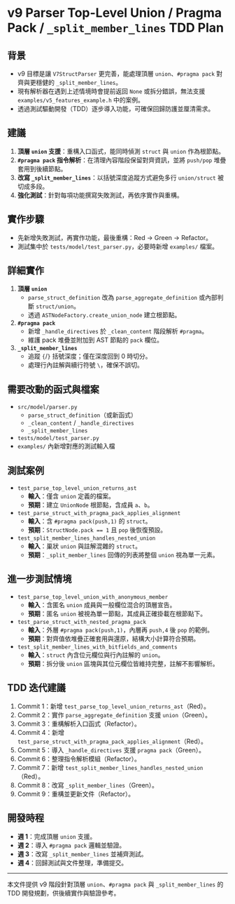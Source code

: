 # v9 Parser Top-Level Union / Pragma Pack / `_split_member_lines` TDD Plan

## 背景
- v9 目標是讓 `V7StructParser` 更完善，能處理頂層 `union`、`#pragma pack` 對齊與更穩健的 `_split_member_lines`。
- 現有解析器在遇到上述情境時會提前返回 `None` 或拆分錯誤，無法支援 `examples/v5_features_example.h` 中的案例。
- 透過測試驅動開發（TDD）逐步導入功能，可確保回歸防護並厘清需求。

## 建議
1. **頂層 `union` 支援**：重構入口函式，能同時偵測 `struct` 與 `union` 作為根節點。
2. **`#pragma pack` 指令解析**：在清理內容階段保留對齊資訊，並將 `push/pop` 堆疊套用到後續節點。
3. **改寫 `_split_member_lines`**：以括號深度追蹤方式避免多行 `union/struct` 被切成多段。
4. **強化測試**：針對每項功能撰寫失敗測試，再依序實作與重構。

## 實作步驟
- 先新增失敗測試，再實作功能，最後重構：Red → Green → Refactor。
- 測試集中於 `tests/model/test_parser.py`，必要時新增 `examples/` 檔案。

## 詳細實作
1. **頂層 `union`**
   - `parse_struct_definition` 改為 `parse_aggregate_definition` 或內部判斷 `struct/union`。
   - 透過 `ASTNodeFactory.create_union_node` 建立根節點。
2. **`#pragma pack`**
   - 新增 `_handle_directives` 於 `_clean_content` 階段解析 `#pragma`。
   - 維護 pack 堆疊並附加到 AST 節點的 `pack` 欄位。
3. **`_split_member_lines`**
   - 追蹤 `{`/`}` 括號深度；僅在深度回到 0 時切分。
   - 處理行內註解與續行符號 `\`，確保不誤切。

## 需要改動的函式與檔案
- `src/model/parser.py`
  - `parse_struct_definition`（或新函式）
  - `_clean_content` / `_handle_directives`
  - `_split_member_lines`
- `tests/model/test_parser.py`
- `examples/` 內新增對應的測試輸入檔

## 測試案例
- `test_parse_top_level_union_returns_ast`
  - **輸入**：僅含 `union` 定義的檔案。
  - **預期**：建立 `UnionNode` 根節點，含成員 `a`、`b`。
- `test_parse_struct_with_pragma_pack_applies_alignment`
  - **輸入**：含 `#pragma pack(push,1)` 的 `struct`。
  - **預期**：`StructNode.pack == 1` 且 `pop` 後恢復預設。
- `test_split_member_lines_handles_nested_union`
  - **輸入**：巢狀 `union` 與註解混雜的 `struct`。
  - **預期**：`_split_member_lines` 回傳的列表將整個 `union` 視為單一元素。

## 進一步測試情境
- `test_parse_top_level_union_with_anonymous_member`
  - **輸入**：含匿名 `union` 成員與一般欄位混合的頂層宣告。
  - **預期**：匿名 `union` 被視為單一節點，其成員正確掛載在根節點下。
- `test_parse_struct_with_nested_pragma_pack`
  - **輸入**：外層 `#pragma pack(push,1)`，內層再 `push,4` 後 `pop` 的範例。
  - **預期**：對齊值依堆疊正確套用與還原，結構大小計算符合預期。
- `test_split_member_lines_with_bitfields_and_comments`
  - **輸入**：`struct` 內含位元欄位與行內註解的 `union`。
  - **預期**：拆分後 `union` 區塊與其位元欄位皆維持完整，註解不影響解析。

## TDD 迭代建議
1. Commit 1：新增 `test_parse_top_level_union_returns_ast`（Red）。
2. Commit 2：實作 `parse_aggregate_definition` 支援 `union`（Green）。
3. Commit 3：重構解析入口函式（Refactor）。
4. Commit 4：新增 `test_parse_struct_with_pragma_pack_applies_alignment`（Red）。
5. Commit 5：導入 `_handle_directives` 支援 `pragma pack`（Green）。
6. Commit 6：整理指令解析模組（Refactor）。
7. Commit 7：新增 `test_split_member_lines_handles_nested_union`（Red）。
8. Commit 8：改寫 `_split_member_lines`（Green）。
9. Commit 9：重構並更新文件（Refactor）。

## 開發時程
- **週 1**：完成頂層 `union` 支援。
- **週 2**：導入 `#pragma pack` 邏輯並驗證。
- **週 3**：改寫 `_split_member_lines` 並補齊測試。
- **週 4**：回歸測試與文件整理，準備提交。

---

本文件提供 v9 階段針對頂層 `union`、`#pragma pack` 與 `_split_member_lines` 的 TDD 開發規劃，供後續實作與驗證參考。
